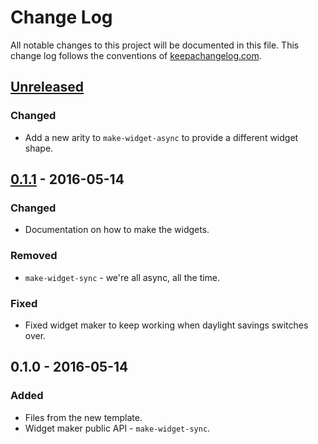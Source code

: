 # Change Log

All notable changes to this project will be documented in this file. This change
log follows the conventions of [keepachangelog.com](http://keepachangelog.com/).

## [Unreleased]
### Changed
- Add a new arity to `make-widget-async` to provide a different widget shape.

## [0.1.1] - 2016-05-14
### Changed
- Documentation on how to make the widgets.

### Removed
- `make-widget-sync` - we're all async, all the time.

### Fixed
- Fixed widget maker to keep working when daylight savings switches over.

## 0.1.0 - 2016-05-14
### Added
- Files from the new template.
- Widget maker public API - `make-widget-sync`.

[Unreleased]: https://github.com/your-name/drifter/compare/0.1.1...HEAD
[0.1.1]: https://github.com/your-name/drifter/compare/0.1.0...0.1.1
